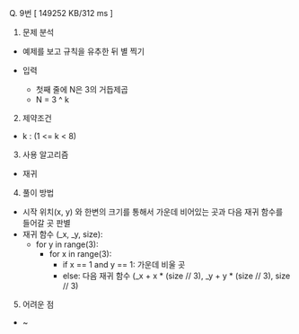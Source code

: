 Q. 9번 [ 149252 KB/312 ms ]

1. 문제 분석
- 예제를 보고 규칙을 유추한 뒤 별 찍기

- 입력
  - 첫째 줄에 N은 3의 거듭제곱
  - N = 3 ^ k

2. 제약조건
- k : (1 <= k < 8)

3. 사용 알고리즘
- 재귀

4. 풀이 방법
- 시작 위치(x, y) 와 한변의 크기를 통해서 가운데 비어있는 곳과 다음 재귀 함수를 들어갈 곳 판별
- 재귀 함수 (_x, _y, size):
  - for y in range(3):
    - for x in range(3):
      - if x == 1 and y == 1: 가운데 비울 곳
      - else: 다음 재귀 함수 (_x + x * (size // 3), _y + y * (size // 3), size // 3)

5. 어려운 점
- ~